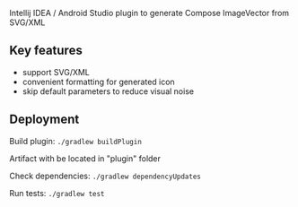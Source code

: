 Intellij IDEA / Android Studio plugin to generate Compose ImageVector from SVG/XML

## Key features
- support SVG/XML
- convenient formatting for generated icon
- skip default parameters to reduce visual noise

## Deployment

Build plugin: `./gradlew buildPlugin`

Artifact with be located in "plugin" folder

Check dependencies: `./gradlew dependencyUpdates`

Run tests: `./gradlew test`